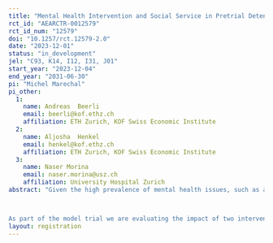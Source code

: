 ```yaml
---
title: "Mental Health Intervention and Social Service in Pretrial Detention "
rct_id: "AEARCTR-0012579"
rct_id_num: "12579"
doi: "10.1257/rct.12579-2.0"
date: "2023-12-01"
status: "in_development"
jel: "C93, K14, I12, I31, J01"
start_year: "2023-12-04"
end_year: "2031-06-30"
pi: "Michel Marechal"
pi_other:
  1:
    name: Andreas  Beerli
    email: beerli@kof.ethz.ch
    affiliation: ETH Zurich, KOF Swiss Economic Institute
  2:
    name: Aljosha  Henkel
    email: henkel@kof.ethz.ch
    affiliation: ETH Zurich, KOF Swiss Economic Institute
  3:
    name: Naser Morina
    email: naser.morina@usz.ch
    affiliation: University Hospital Zurich
abstract: "Given the high prevalence of mental health issues, such as anxiety and depression, in pretrial detainees, the Swiss Federal Justice Department (SFJD) approved a model trial. The model trial will be carried out in 11 pretrial detention facilities in the cantons of Zurich and Bern and aims to improve the wellbeing and social reintegration of individuals in pretrial detention. 

As part of the model trial we are evaluating the impact of two interventions using a randomized controlled trial. The first intervention, “Prison Stress Management” (PRISMA), addresses the issue of poor mental health of inmates during pretrial detention and after release. The second intervention (SOCIAL) uses proactive social services to address potential disruptions (e.g., in employment, social relations, and housing situation) incarceration might cause in detainees’ social and economic lives. "
layout: registration
---
```


